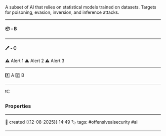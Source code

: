 A subset of AI that relies on statistical models trained on datasets. Targets for poisoning, evasion, inversion, and inference attacks.

---
#### 📦 - B
--- 

#### 🖊️ - C


⚠ Alert 1
⚠ Alert 2
⚠ Alert 3


--- 

 1️⃣ A
 2️⃣ B
 
--- 

❗C


### Properties
---
📆 created   {{12-08-2025}} 14:49
🏷️ tags: #offensiveaisecurity #ai

---
